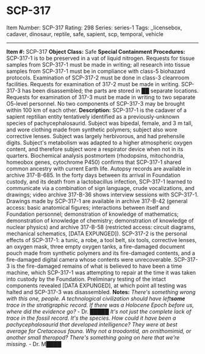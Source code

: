 # SCP-317
Item Number: SCP-317
Rating: 298
Series: series-1
Tags: _licensebox, cadaver, dinosaur, reptile, safe, sapient, scp, temporal, vehicle

---

**Item #:** SCP-317
**Object Class:** Safe
**Special Containment Procedures:** SCP-317-1 is to be preserved in a vat of liquid nitrogen. Requests for tissue samples from SCP-317-1 must be made in writing; all research into tissue samples from SCP-317-1 must be in compliance with class-5 biohazard protocols.
Examination of SCP-317-2 must be done in class-3 cleanroom facilities. Requests for examination of 317-2 must be made in writing.
SCP-317-3 has been disassembled; the parts are stored in ██ separate locations. Requests for examination of 317-3 must be made in writing to two separate O5-level personnel. No two components of SCP-317-3 may be brought within 100 km of each other.
**Description:** SCP-317-1 is the cadaver of a sapient reptilian entity tentatively identified as a previously-unknown species of pachycephalosaurid. Subject was bipedal, female, and 3 m tall, and wore clothing made from synthetic polymers; subject also wore corrective lenses. Subject was largely herbivorous, and had prehensile digits.
Subject's metabolism was adapted to a higher atmospheric oxygen content, and therefore subject wore a respirator device when not in its quarters.
Biochemical analysis postmortem (rhodopsins, mitochondria, homeobox genes, cytochrome P450) confirms that SCP-317-1 shared common ancestry with current Earth life. Autopsy records are available in archive 317-B-685.
In the forty days between its arrival in Foundation custody, and its death from a lactobacillus infection, SCP-317-1 learned to communicate via a combination of sign language, crude vocalizations, and drawings; video archive 317-B-36 shows interview sessions with SCP-317-1. Drawings made by SCP-317-1 are available in archive 317-B-42 (general access: basic anatomical figures; interactions between itself and Foundation personnel; demonstration of knowledge of mathematics; demonstration of knowledge of chemistry; demonstration of knowledge of nuclear physics) and archive 317-B-58 (restricted access: circuit diagrams, mechanical schematics, [DATA EXPUNGED]).
SCP-317-2 is the personal effects of SCP-317-1: a tunic, a robe, a tool belt, six tools, corrective lenses, an oxygen mask, three empty oxygen tanks, a fire-damaged document pouch made from synthetic polymers and its fire-damaged contents, and a fire-damaged digital camera whose contents were unrecoverable.
SCP-317-3 is the fire-damaged remains of what is believed to have been a time machine, which SCP-317-1 was attempting to repair at the time it was taken into custody by the Foundation. Preliminary testing of the intact components revealed [DATA EXPUNGED], at which point all testing was halted and SCP-317-3 was disassembled.
**Notes:** _There's something wrong with this one, people. A technological civilization should have left**some** trace in the stratigraphic record. If there was a Holocene Epoch before us, where did the evidence go?_ \- Dr. █████
_It's not just the complete lack of trace in the fossil record. It's the species. How could it have been a pachycephalosaurid that developed intelligence? They were at best average for Cretaceous fauna. Why not a troodontid, an ornithomimid, or another small theropod? There's something going on here that we're missing._ \- Dr. M████